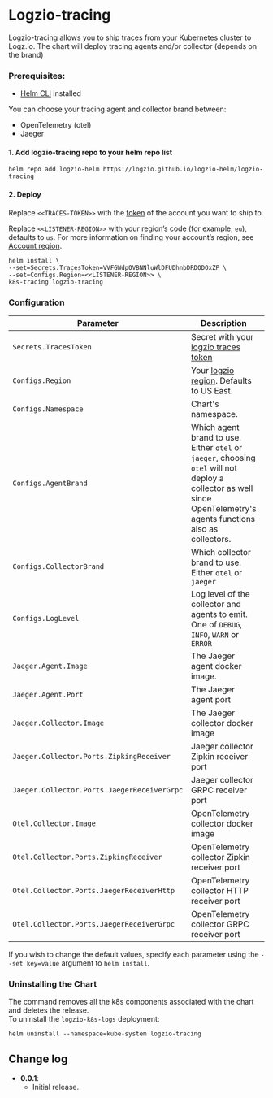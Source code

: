# Logzio-tracing

Logzio-tracing allows you to ship traces from your Kubernetes cluster to Logz.io.
The chart will deploy tracing agents and/or collector (depends on the brand)

### Prerequisites:
* [Helm CLI](https://helm.sh/docs/intro/install/) installed

You can choose your tracing agent and collector brand between:
* OpenTelemetry (otel)
* Jaeger

#### 1. Add logzio-tracing repo to your helm repo list

```shell
helm repo add logzio-helm https://logzio.github.io/logzio-helm/logzio-tracing
```

#### 2. Deploy

Replace `<<TRACES-TOKEN>>` with the [token](https://app.logz.io/#/dashboard/settings/general) of the account you want to ship to.

Replace `<<LISTENER-REGION>>` with your region’s code (for example, `eu`), defaults to `us`. For more information on finding your account’s region, see [Account region](https://docs.logz.io/user-guide/accounts/account-region.html).

```shell
helm install \
--set=Secrets.TracesToken=VVFGWdpOVBNNluWlDFUDhnbDRDODOxZP \
--set=Configs.Region=<<LISTENER-REGION>> \
k8s-tracing logzio-tracing

```


### Configuration

| Parameter | Description | Default |
|---|---|---|
| `Secrets.TracesToken` | Secret with your [logzio traces token](https://app.logz.io/#/dashboard/settings/general) |  `""` |
| `Configs.Region` | Your [logzio region](https://docs.logz.io/user-guide/accounts/account-region.html). Defaults to US East.|  `"us"` |
| `Configs.Namespace` | Chart's namespace. |  `monitoring` |
| `Configs.AgentBrand` | Which agent brand to use. Either `otel` or `jaeger`, choosing `otel` will not deploy a collector as well since OpenTelemetry's agents functions also as collectors. |  `"otel"` |
| `Configs.CollectorBrand` | Which collector brand to use. Either `otel` or `jaeger` |  `"otel"` |
| `Configs.LogLevel` | Log level of the collector and agents to emit. One of `DEBUG`, `INFO`, `WARN` or `ERROR`|  `"INFO"` |
| `Jaeger.Agent.Image` | The Jaeger agent docker image. |  `jaegertracing/jaeger-agent:1.18.0` |
| `Jaeger.Agent.Port` | The Jaeger agent port|  `6831` |
| `Jaeger.Collector.Image` | The Jaeger collector docker image|  `logzio/jaeger-logzio-collector:latest` |
| `Jaeger.Collector.Ports.ZipkingReceiver` | Jaeger collector Zipkin receiver port|  `9411` |
| `Jaeger.Collector.Ports.JaegerReceiverGrpc` | Jaeger collector GRPC receiver port| `14250` | 
| `Otel.Collector.Image` | OpenTelemetry collector docker image|  `otel/opentelemetry-collector-contrib:0.17.0` |
| `Otel.Collector.Ports.ZipkingReceiver` | OpenTelemetry collector Zipkin receiver port |  `9411` |
| `Otel.Collector.Ports.JaegerReceiverHttp` | OpenTelemetry collector HTTP receiver port|  `14268` |
| `Otel.Collector.Ports.JaegerReceiverGrpc` | OpenTelemetry collector GRPC receiver port| `14250` |


If you wish to change the default values, specify each parameter using the `--set key=value` argument to `helm install`.

### Uninstalling the Chart

The command removes all the k8s components associated with the chart and deletes the release.  
To uninstall the `logzio-k8s-logs` deployment:

```shell
helm uninstall --namespace=kube-system logzio-tracing
```


## Change log
 - **0.0.1**:
    - Initial release.
